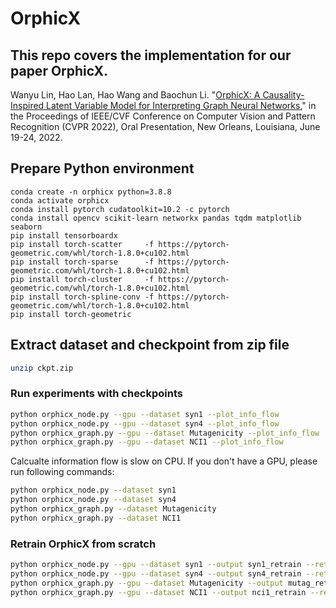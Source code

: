 
# OrphicX
## This repo covers the implementation for our paper OrphicX.
Wanyu Lin, Hao Lan, Hao Wang and Baochun Li. "[OrphicX: A Causality-Inspired Latent Variable Model for Interpreting Graph Neural Networks](https://arxiv.org/pdf/2203.15209.pdf)," in the Proceedings of IEEE/CVF Conference on Computer Vision and Pattern Recognition (CVPR 2022), Oral Presentation, New Orleans, Louisiana, June 19-24, 2022.
 
## Prepare Python environment
```
conda create -n orphicx python=3.8.8
conda activate orphicx
conda install pytorch cudatoolkit=10.2 -c pytorch
conda install opencv scikit-learn networkx pandas tqdm matplotlib seaborn
pip install tensorboardx
pip install torch-scatter     -f https://pytorch-geometric.com/whl/torch-1.8.0+cu102.html
pip install torch-sparse      -f https://pytorch-geometric.com/whl/torch-1.8.0+cu102.html
pip install torch-cluster     -f https://pytorch-geometric.com/whl/torch-1.8.0+cu102.html
pip install torch-spline-conv -f https://pytorch-geometric.com/whl/torch-1.8.0+cu102.html
pip install torch-geometric
```

## Extract dataset and checkpoint from zip file
```sh
unzip ckpt.zip
```

### Run experiments with checkpoints

```sh
python orphicx_node.py --gpu --dataset syn1 --plot_info_flow
python orphicx_node.py --gpu --dataset syn4 --plot_info_flow
python orphicx_graph.py --gpu --dataset Mutagenicity --plot_info_flow
python orphicx_graph.py --gpu --dataset NCI1 --plot_info_flow
```

Calcualte information flow is slow on CPU. If you don't have a GPU, please run following commands:
```sh
python orphicx_node.py --dataset syn1
python orphicx_node.py --dataset syn4
python orphicx_graph.py --dataset Mutagenicity
python orphicx_graph.py --dataset NCI1
```

### Retrain OrphicX from scratch
```sh
python orphicx_node.py --gpu --dataset syn1 --output syn1_retrain --retrain
python orphicx_node.py --gpu --dataset syn4 --output syn4_retrain --retrain
python orphicx_graph.py --gpu --dataset Mutagenicity --output mutag_retrain --retrain
python orphicx_graph.py --gpu --dataset NCI1 --output nci1_retrain --retrain
```
